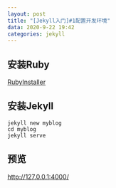 ```yaml
---
layout: post
title: "[Jekyll入门]#1配置开发环境"
data: 2020-9-22 19:42
categories: jekyll
---
```


## 安装Ruby

[RubyInstaller](https://rubyinstaller.org/downloads/)

## 安装Jekyll

```shell
jekyll new myblog
cd myblog
jekyll serve
```

## 预览

http://127.0.0.1:4000/